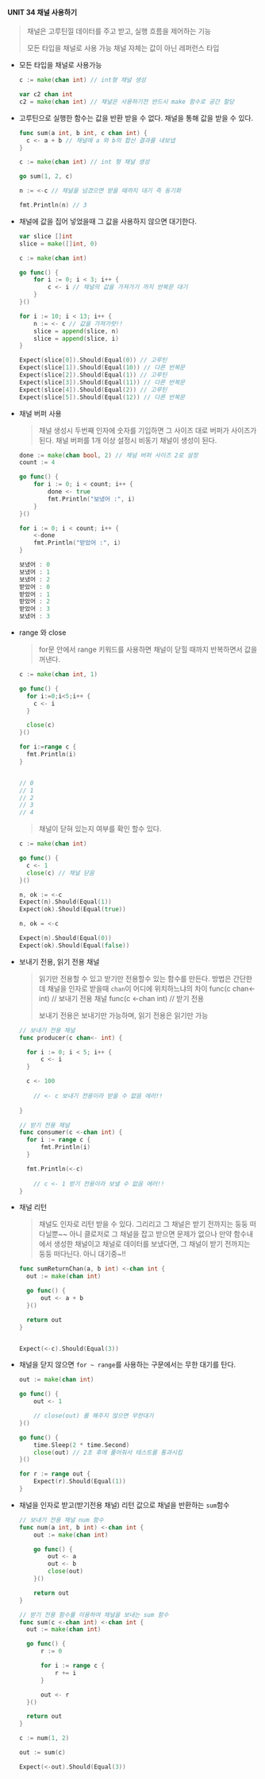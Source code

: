 #### UNIT 34 채널 사용하기

> 채널은 고루틴낄 데이터를 주고 받고,  실행 흐름을 제어하는 기능
>
> 모든 타입을 채널로 사용 가능
> 채널 자체는 값이 아닌 레퍼런스 타입



- 모든 타입을 채널로 사용가능

  ```go
  c := make(chan int) // int형 채널 생성
  
  var c2 chan int
  c2 = make(chan int) // 채널은 사용하기전 반드시 make 함수로 공간 할당
  ```



- 고루틴으로 실행한 함수는 값을 반환 받을 수 없다.
  채널을 통해 값을 받을 수 있다.

  ```go
  func sum(a int, b int, c chan int) {
  	c <- a + b // 채널에 a 와 b의 합산 결과를 내보냅
  }
  
  c := make(chan int) // int 형 채널 생성
  
  go sum(1, 2, c)
  
  n := <-c // 채널을 넘겼으면 받을 때까지 대기 즉 동기화
  
  fmt.Println(n) // 3
  ```



- 채널에 값을 집어 넣었을때 그 값을 사용하지 않으면 대기한다.

  ```go
  var slice []int
  slice = make([]int, 0)
  
  c := make(chan int)
  
  go func() {
      for i := 0; i < 3; i++ {
          c <- i // 채널의 값을 가져가기 까지 반복문 대기
      }
  }()
  
  for i := 10; i < 13; i++ {
      n := <- c // 값을 가져가랏!!
      slice = append(slice, n)
      slice = append(slice, i)
  }
  
  Expect(slice[0]).Should(Equal(0)) // 고루틴
  Expect(slice[1]).Should(Equal(10)) // 다른 반복문 
  Expect(slice[2]).Should(Equal(1)) // 고루틴
  Expect(slice[3]).Should(Equal(11)) // 다른 반복문
  Expect(slice[4]).Should(Equal(2)) // 고루틴
  Expect(slice[5]).Should(Equal(12)) // 다른 반복문
  ```

- 채널 버퍼 사용

  > 채널 생성시 두번째 인자에 숫자를 기입하면 그 사이즈 대로 버퍼가 사이즈가 된다.
  > 채널 버퍼를 1개 이상 설정시 비동기 채널이 생성이 된다. 

  

  ```go
  done := make(chan bool, 2) // 채널 버퍼 사이즈 2로 설정
  count := 4
  
  go func() {
      for i := 0; i < count; i++ {
          done <- true
          fmt.Println("보냈어 :", i)
      }
  }()
  
  for i := 0; i < count; i++ {
      <-done
      fmt.Println("받았어 :", i)
  }
  
  보냈어 : 0
  보냈어 : 1
  보냈어 : 2
  받았어 : 0
  받았어 : 1
  받았어 : 2
  받았어 : 3
  보냈어 : 3
  ```




- range 와 close

  > for문 안에서 range  키워드를 사용하면 채널이 닫힐 때까지 반복하면서 값을 꺼낸다.

  ```go
  c := make(chan int, 1)
  
  go func() {
    for i:=0;i<5;i++ {
      c <- i
  	}
  
    close(c)
  }()
  
  for i:=range c {
    fmt.Println(i)
  }
  
  
  // 0
  // 1
  // 2
  // 3
  // 4
  
  ```

  

  > 채널이 닫혀 있는지 여부를 확인 할수 있다.

  ```go
  c := make(chan int)
  
  go func() {
    c <- 1
    close(c) // 채널 닫음
  }()
  
  n, ok := <-c
  Expect(n).Should(Equal(1))
  Expect(ok).Should(Equal(true))
  
  n, ok = <-c
  
  Expect(n).Should(Equal(0))
  Expect(ok).Should(Equal(false))
  ```
  


- 보내기 전용, 읽기 전용 채널

  > 읽기만 전용할 수 있고 받기만 전용할수 있는 함수를 만든다.
  > 방법은 간단한데 채널을 인자로 받을때 `chan`이 어디에 위치하느냐의 차이
  > func(c chan<- int) //  보내기 전용 채널
  > func(c <-chan int) // 받기 전용
  >
  > 보내기 전용은 보내기만 가능하며, 읽기 전용은 읽기만 가능

  ```go
  // 보내기 전용 채널
  func producer(c chan<- int) {
  
  	for i := 0; i < 5; i++ {
  		c <- i
  	}
  
  	c <- 100
      
      // <- c 보내기 전용이라 받을 수 없음 에러!!
      
  }
  
  // 받기 전용 채널
  func consumer(c <-chan int) {
  	for i := range c {
  		fmt.Println(i)
  	}
  
  	fmt.Println(<-c)
      
      // c <- 1 받기 전용이라 보낼 수 없음 에러!!
  }
  
  ```



- 채널 리턴

  > 채널도 인자로 리턴 받을 수 있다.
  > 그리리고 그 채널은 받기 전까지는 둥둥 떠다닐뿐~~ 아니 클로저로 그 채널을 잡고 받으면 문제가 없으나
  > 만약 함수내에서 생성한 채널이고 채널로 데이터를 보냈다면, 그 채널이 받기 전까지는 둥둥 떠다닌다.
  > 아니 대기중~!!

  ```go
  func sumReturnChan(a, b int) <-chan int {
  	out := make(chan int)
  
  	go func() {
  		out <- a + b
  	}()
  
  	return out
  }
  
  
  Expect(<-c).Should(Equal(3))
  ```

  

- 채널을 닫지 않으면 `for ~ range`를 사용하는 구문에서는 무한 대기를 탄다.

  ```go
  out := make(chan int)
  
  go func() {
      out <- 1
  
      // close(out) 를 해주지 않으면 무한대기
  }()
  
  go func() {
      time.Sleep(2 * time.Second)
      close(out) // 2초 후에 풀어줘서 테스트를 통과시킴
  }()
  
  for r := range out {
      Expect(r).Should(Equal(1))
  }
  ```

  

- 채널을 인자로 받고(받기전용 채널)  리턴 값으로 채널을 반환하는 `sum`함수

  ```go
  // 보내기 전용 채널 num 함수
  func num(a int, b int) <-chan int {
      out := make(chan int)
  
      go func() {
          out <- a
          out <- b
          close(out)
      }()
  
      return out
  }
  
  // 받기 전용 함수를 이용하여 채널을 보내는 sum 함수
  func sum(c <-chan int) <-chan int {
  	out := make(chan int)
  
  	go func() {
  		r := 0
  
  		for i := range c {
  			r += i
  		}
  
  		out <- r
  	}()
  
  	return out
  }
  
  c := num(1, 2)
  
  out := sum(c)
  
  Expect(<-out).Should(Equal(3))
  ```

  